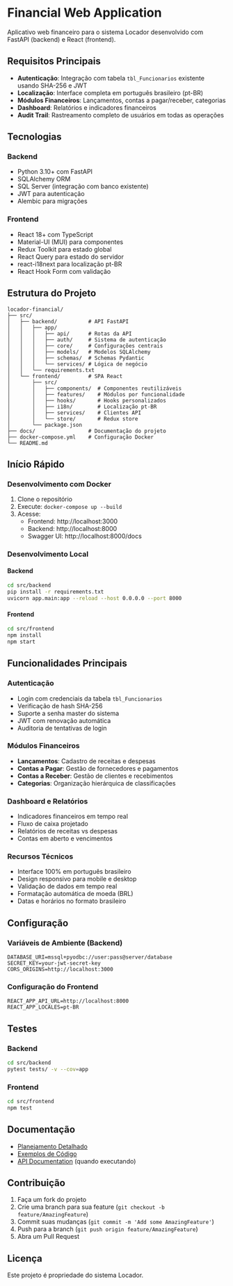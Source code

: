 # Financial Web Application
Aplicativo web financeiro para o sistema Locador desenvolvido com FastAPI (backend) e React (frontend).

## Requisitos Principais

- **Autenticação**: Integração com tabela `tbl_Funcionarios` existente usando SHA-256 e JWT
- **Localização**: Interface completa em português brasileiro (pt-BR)
- **Módulos Financeiros**: Lançamentos, contas a pagar/receber, categorias
- **Dashboard**: Relatórios e indicadores financeiros
- **Audit Trail**: Rastreamento completo de usuários em todas as operações

## Tecnologias

### Backend
- Python 3.10+ com FastAPI
- SQLAlchemy ORM
- SQL Server (integração com banco existente)
- JWT para autenticação
- Alembic para migrações

### Frontend
- React 18+ com TypeScript
- Material-UI (MUI) para componentes
- Redux Toolkit para estado global
- React Query para estado do servidor
- react-i18next para localização pt-BR
- React Hook Form com validação

## Estrutura do Projeto

```
locador-financial/
├── src/
│   ├── backend/          # API FastAPI
│   │   ├── app/
│   │   │   ├── api/      # Rotas da API
│   │   │   ├── auth/     # Sistema de autenticação
│   │   │   ├── core/     # Configurações centrais
│   │   │   ├── models/   # Modelos SQLAlchemy
│   │   │   ├── schemas/  # Schemas Pydantic
│   │   │   └── services/ # Lógica de negócio
│   │   └── requirements.txt
│   └── frontend/         # SPA React
│       ├── src/
│       │   ├── components/  # Componentes reutilizáveis
│       │   ├── features/    # Módulos por funcionalidade
│       │   ├── hooks/       # Hooks personalizados
│       │   ├── i18n/        # Localização pt-BR
│       │   ├── services/    # Clientes API
│       │   └── store/       # Redux store
│       └── package.json
├── docs/                 # Documentação do projeto
├── docker-compose.yml    # Configuração Docker
└── README.md
```

## Início Rápido

### Desenvolvimento com Docker

1. Clone o repositório
2. Execute: `docker-compose up --build`
3. Acesse:
   - Frontend: http://localhost:3000
   - Backend: http://localhost:8000
   - Swagger UI: http://localhost:8000/docs

### Desenvolvimento Local

#### Backend
```bash
cd src/backend
pip install -r requirements.txt
uvicorn app.main:app --reload --host 0.0.0.0 --port 8000
```

#### Frontend
```bash
cd src/frontend
npm install
npm start
```

## Funcionalidades Principais

### Autenticação
- Login com credenciais da tabela `tbl_Funcionarios`
- Verificação de hash SHA-256 
- Suporte a senha master do sistema
- JWT com renovação automática
- Auditoria de tentativas de login

### Módulos Financeiros
- **Lançamentos**: Cadastro de receitas e despesas
- **Contas a Pagar**: Gestão de fornecedores e pagamentos
- **Contas a Receber**: Gestão de clientes e recebimentos
- **Categorias**: Organização hierárquica de classificações

### Dashboard e Relatórios
- Indicadores financeiros em tempo real
- Fluxo de caixa projetado
- Relatórios de receitas vs despesas
- Contas em aberto e vencimentos

### Recursos Técnicos
- Interface 100% em português brasileiro
- Design responsivo para mobile e desktop
- Validação de dados em tempo real
- Formatação automática de moeda (BRL)
- Datas e horários no formato brasileiro

## Configuração

### Variáveis de Ambiente (Backend)
```env
DATABASE_URI=mssql+pyodbc://user:pass@server/database
SECRET_KEY=your-jwt-secret-key
CORS_ORIGINS=http://localhost:3000
```

### Configuração do Frontend
```env
REACT_APP_API_URL=http://localhost:8000
REACT_APP_LOCALES=pt-BR
```

## Testes

### Backend
```bash
cd src/backend
pytest tests/ -v --cov=app
```

### Frontend
```bash
cd src/frontend
npm test
```

## Documentação

- [Planejamento Detalhado](docs/planejamento-app-web-financeiro.md)
- [Exemplos de Código](docs/exemplos-codigo-app-web-financeiro.md)
- [API Documentation](http://localhost:8000/docs) (quando executando)

## Contribuição

1. Faça um fork do projeto
2. Crie uma branch para sua feature (`git checkout -b feature/AmazingFeature`)
3. Commit suas mudanças (`git commit -m 'Add some AmazingFeature'`)
4. Push para a branch (`git push origin feature/AmazingFeature`)
5. Abra um Pull Request

## Licença

Este projeto é propriedade do sistema Locador.